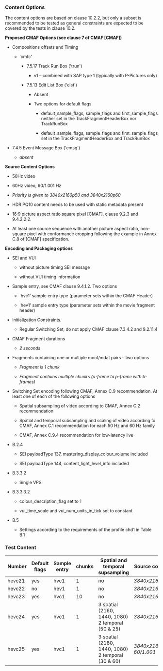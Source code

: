 ### Content Options

The content options are based on clause 10.2.2, but only a subset is
recommended to be tested as general constraints are expected to be
covered by the tests in clause 10.2.

**Proposed CMAF Options (see clause 7 of CMAF \[CMAF\])**

-   Compositions offsets and Timing

    -   'cmfc'

        -   7.5.17 Track Run Box ('trun')

            -   v1 – combined with SAP type 1 (typically with P-Pictures
                only)

        -   7.5.13 Edit List Box ('elst')

            -   Absent

            -   Two options for default flags

                -   default_sample_flags, sample_flags and
                    first_sample_flags neither set in the
                    TrackFragmentHeaderBox nor TrackRunBox

                -   default_sample_flags, sample_flags and
                    first_sample_flags set in the TrackFragmentHeaderBox
                    and TrackRunBox

-   7.4.5 Event Message Box ('emsg')

    -   *absent*

**Source Content Options**

-   50Hz video

-   60Hz video, 60/1.001 Hz

-   *Priority is given to 3840x2160p50 and 3840x2160p60*

-   HDR PQ10 content needs to be used with static metadata present

-   16:9 picture aspect ratio square pixel \[CMAF\], clause 9.2.3 and
    9.4.2.2.2.

-   At least one source sequence with another picture aspect ratio,
    non-square pixel with conformance cropping following the example in
    Annex C.8 of \[CMAF\] specification.

**Encoding and Packaging options**

-   SEI and VUI

    -   without picture timing SEI message

    -   without VUI timing information

-   Sample entry, see CMAF clause 9.4.1.2. Two options

    -   'hvc1' sample entry type (parameter sets within the CMAF Header)

    -   'hev1' sample entry type (parameter sets within the movie
        fragment header)

-   Initialization Constraints.

    -   Regular Switching Set, do not apply CMAF clause 7.3.4.2 and
        9.2.11.4

-   CMAF Fragment durations

    -   *2 seconds*

-   Fragments containing one or multiple moof/mdat pairs – two options

    -   *Fragment is 1 chunk*

    -   *Fragment contains multiple chunks (p-frame to p-frame with
        b-frames)*

-   Switching Set encoding following CMAF, Annex C.9 recommendation. At
    least one of each of the following options

    -   Spatial subsampling of video according to CMAF, Annex C.2
        recommendation

    -   Spatial and temporal subsampling and scaling of video according
        to CMAF, Annex C.1 recommendation for each 50 Hz and 60 Hz
        family

    -   CMAF, Annex C.9.4 recommendation for low-latency live

-   B.2.4

    -   SEI payloadType 137, mastering_display_colour_volume included

    -   SEI payloadType 144, content_light_level_info included

-   B.3.3.2

    -   Single VPS

-   B.3.3.3.2

    -   colour_description_flag set to 1

    -   vui_time_scale and vui_num_units_in_tick set to constant

-   B.5

    -   Settings according to the requirements of the profile chd1 in
        Table B.1

### Test Content

<table>
<colgroup>
<col style="width: 9%" />
<col style="width: 11%" />
<col style="width: 12%" />
<col style="width: 8%" />
<col style="width: 28%" />
<col style="width: 28%" />
</colgroup>
<thead>
<tr class="header">
<th>Number</th>
<th>Default flags</th>
<th>Sample entry</th>
<th>chunks</th>
<th>Spatial and temporal supsampling</th>
<th>Source content</th>
</tr>
</thead>
<tbody>
<tr class="odd">
<td>hevc21</td>
<td>yes</td>
<td>hvc1</td>
<td>1</td>
<td>no</td>
<td><em>3840x2160p50</em></td>
</tr>
<tr class="even">
<td>hevc22</td>
<td>no</td>
<td>hev1</td>
<td>1</td>
<td>no</td>
<td><em>3840x2160p50</em></td>
</tr>
<tr class="odd">
<td>hevc23</td>
<td>yes</td>
<td>hvc1</td>
<td>10</td>
<td>no</td>
<td><em>3840x2160p50</em></td>
</tr>
<tr class="even">
<td>hevc24</td>
<td>yes</td>
<td>hvc1</td>
<td>1</td>
<td>3 spatial (2160, 1440, 1080)<br />
2 temporal (50 &amp; 25)</td>
<td><em>3840x2160p50</em></td>
</tr>
<tr class="odd">
<td>hevc25</td>
<td>yes</td>
<td>hvc1</td>
<td>1</td>
<td>3 spatial (2160, 1440, 1080)<br />
2 temporal (30 &amp; 60)</td>
<td><em>3840x2160p @ 60/1.001</em></td>
</tr>
</tbody>
</table>
